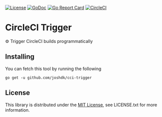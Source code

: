 [![License](https://img.shields.io/github/license/joshdk/cci-trigger.svg)](https://opensource.org/licenses/MIT)
[![GoDoc](https://godoc.org/github.com/joshdk/cci-trigger?status.svg)](https://godoc.org/github.com/joshdk/cci-trigger)
[![Go Report Card](https://goreportcard.com/badge/github.com/joshdk/cci-trigger)](https://goreportcard.com/report/github.com/joshdk/cci-trigger)
[![CircleCI](https://circleci.com/gh/joshdk/cci-trigger.svg?&style=shield)](https://circleci.com/gh/joshdk/cci-trigger/tree/master)

# CircleCI Trigger

⚙️ Trigger CircleCI builds programmatically

## Installing

You can fetch this tool by running the following

    go get -u github.com/joshdk/cci-trigger

## License

This library is distributed under the [MIT License](https://opensource.org/licenses/MIT), see LICENSE.txt for more information.

